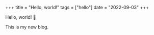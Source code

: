 +++ 
title = "Hello, world!" 
tags = ["hello"] 
date = "2022-09-03" 
+++

Hello, world! 👋

This is my new blog.